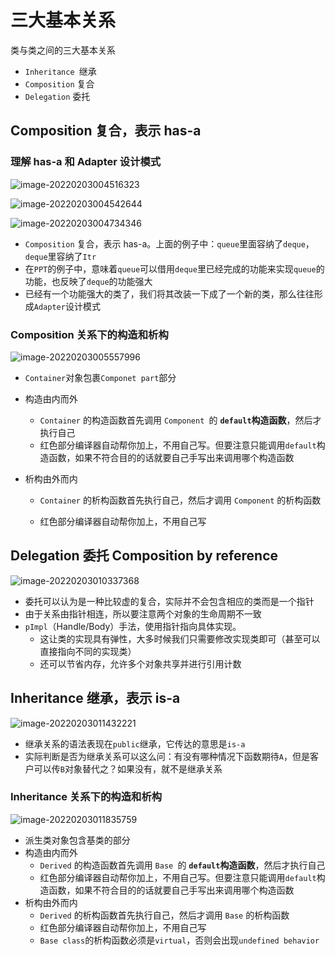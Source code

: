 # 三大基本关系

类与类之间的三大基本关系

* `Inheritance `继承
* `Composition` 复合
* `Delegation` 委托



## Composition 复合，表示 has-a

### 理解 has-a 和 Adapter 设计模式

![image-20220203004516323](https://s2.loli.net/2022/02/03/bhWVNDBQIYSTKeU.png)

![image-20220203004542644](https://s2.loli.net/2022/02/03/o8QuRdvGHUbAN2p.png)

![image-20220203004734346](https://s2.loli.net/2022/02/03/8NoI9YgatZFRChs.png)

* `Composition` 复合，表示 has-a。上面的例子中：`queue`里面容纳了`deque`，`deque`里容纳了`Itr`
* 在`PPT`的例子中，意味着`queue`可以借用`deque`里已经完成的功能来实现`queue`的功能，也反映了`deque`的功能强大
* 已经有一个功能强大的类了，我们将其改装一下成了一个新的类，那么往往形成`Adapter`设计模式

### Composition 关系下的构造和析构

![image-20220203005557996](https://s2.loli.net/2022/02/03/5SLHIX3dPtrgCVe.png)

* `Container`对象包裹`Componet part`部分

* 构造由内而外

	* `Container` 的构造函数首先调用 `Component `的 **`default`构造函数**，然后才执行自己
	* 红色部分编译器自动帮你加上，不用自己写。但要注意只能调用`default`构造函数，如果不符合目的的话就要自己手写出来调用哪个构造函数

* 析构由外而内

	* `Container` 的析构函数首先执行自己，然后才调用 `Component` 的析构函数

	* 红色部分编译器自动帮你加上，不用自己写

		

## Delegation 委托 Composition by reference

![image-20220203010337368](https://s2.loli.net/2022/02/03/PpJzyRMUmSQqkHe.png)

* 委托可以认为是一种比较虚的复合，实际并不会包含相应的类而是一个指针
* 由于关系由指针相连，所以要注意两个对象的生命周期不一致
* `pImpl`（Handle/Body）手法，使用指针指向具体实现。
	* 这让类的实现具有弹性，大多时候我们只需要修改实现类即可（甚至可以直接指向不同的实现类）
	* 还可以节省内存，允许多个对象共享并进行引用计数

## Inheritance 继承，表示 is-a

![image-20220203011432221](https://s2.loli.net/2022/02/03/u6Fszr8CJWVAhcd.png)

* 继承关系的语法表现在`public`继承，它传达的意思是`is-a`
* 实际判断是否为继承关系可以这么问：有没有哪种情况下函数期待`A`，但是客户可以传`B`对象替代之？如果没有，就不是继承关系

### Inheritance 关系下的构造和析构

![image-20220203011835759](https://s2.loli.net/2022/02/03/D2CS9J7guMrGHqc.png)

* 派生类对象包含基类的部分
* 构造由内而外
	* `Derived` 的构造函数首先调用 `Base `的 **`default`构造函数**，然后才执行自己
	* 红色部分编译器自动帮你加上，不用自己写。但要注意只能调用`default`构造函数，如果不符合目的的话就要自己手写出来调用哪个构造函数
* 析构由外而内
	* `Derived` 的析构函数首先执行自己，然后才调用 `Base` 的析构函数
	* 红色部分编译器自动帮你加上，不用自己写
	* `Base class`的析构函数必须是`virtual`，否则会出现`undefined behavior`
